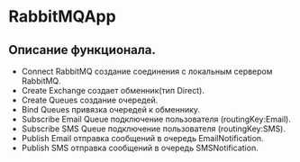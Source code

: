 # RabbitMQApp

## Описание функционала.
- Connect RabbitMQ создание соединения  с локальным сервером RabbitMQ.
- Create Exchange создает обменник(тип Direct).
- Create Queues создание очередей.
- Bind Queues привязка очередей к обменнику.
- Subscribe Email Queue подключение пользователя (routingKey:Email).
- Subscribe SMS Queue подключение пользователя (routingKey:SMS).
- Publish Email  отправка сообщений в очередь EmailNotification.
- Publish SMS отправка сообщений в очередь SMSNotification.
